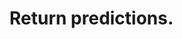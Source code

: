 #  Return predictions.

<api-endpoint openapi-path="../../docs_api_aictron.json" method="GET" endpoint="/get_predictions"/>